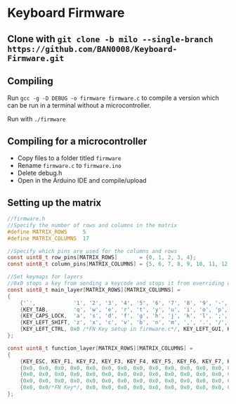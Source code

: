 # Keyboard Firmware

## Clone with ```git clone -b milo --single-branch https://github.com/BAN0008/Keyboard-Firmware.git```

## Compiling
Run ```gcc -g -D DEBUG -o firmware firmware.c``` to compile a version which can be run in a terminal without a microcontroller.

Run with ```./firmware```

## Compiling for a microcontroller
- Copy files to a folder titled ```firmware```
- Rename ```firmware.c``` to ```firmware.ino```
- Delete debug.h
- Open in the Arduino IDE and compile/upload

## Setting up the matrix
```c
//firmware.h
//Specify the number of rows and columns in the matrix
#define MATRIX_ROWS		5
#define MATRIX_COLUMNS	17

//Specify which pins are used for the columns and rows
const uint8_t row_pins[MATRIX_ROWS]       = {0, 1, 2, 3, 4};                                                 //0 = Top row, 4 = Bottom row
const uint8_t column_pins[MATRIX_COLUMNS] = {5, 6, 7, 8, 9, 10, 11, 12, 14, 15, 16, 17, 18, 19, 20, 21, 22}; //5 = Leftmost column, 22 = Rightmost column

//Set keymaps for layers
//0x0 stops a key from sending a keycode and stops it from overriding other layers
const uint8_t main_layer[MATRIX_ROWS][MATRIX_COLUMNS] =
{
	{'`',            '1', '2', '3', '4', '5', '6', '7', '8', '9', '-', '=', KEY_BACKSPACE, KEY_INSERT, KEY_HOME, KEY_PAGE_UP},
	{KEY_TAB,        'q', 'w', 'e', 'r', 't', 'y', 'u', 'i', 'o', 'p', '[', ']', KEY_DELETE, KEY_END, KEY_PAGE_DOWN},
	{KEY_CAPS_LOCK,  'a', 's', 'd', 'f', 'g', 'h', 'j', 'k', 'l', ';', '\'', KEY_RETURN, 0x0, 0x0, 0x0},
	{KEY_LEFT_SHIFT, 'z', 'x', 'c', 'v', 'b', 'n', 'm', ',', '.', '/', KEY_RIGHT_SHIFT, 0x0, 0x0, 0x0, 0x0},
	{KEY_LEFT_CTRL, 0x0 /*FN Key setup in firmware.c*/, KEY_LEFT_GUI, KEY_LEFT_ALT, ' ', KEY_RIGHT_ALT, KEY_RIGHT_GUI, KEY_RIGHT_CTRL, KEY_LEFT_ARROW, KEY_DOWN_ARROW, KEY_RIGHT_ARROW, 0x0, 0x0, 0x0, 0x0, 0x0}
};

const uint8_t function_layer[MATRIX_ROWS][MATRIX_COLUMNS] =
{
	{KEY_ESC, KEY_F1, KEY_F2, KEY_F3, KEY_F4, KEY_F5, KEY_F6, KEY_F7, KEY_F8, KEY_F9, KEY_F10, KEY_F11, KEY_F12, 0x0, 0x0, 0x0},
	{0x0, 0x0, 0x0, 0x0, 0x0, 0x0, 0x0, 0x0, 0x0, 0x0, 0x0, 0x0, 0x0, 0x0, 0x0, 0x0},
	{0x0, 0x0, 0x0, 0x0, 0x0, 0x0, 0x0, 0x0, 0x0, 0x0, 0x0, 0x0, 0x0, 0x0, 0x0, 0x0},
	{0x0, 0x0, 0x0, 0x0, 0x0, 0x0, 0x0, 0x0, 0x0, 0x0, 0x0, 0x0, 0x0, 0x0, 0x0, 0x0},
	{0x0, 0x0/*FN Key*/, 0x0, 0x0, 0x0, 0x0, 0x0, 0x0, 0x0, 0x0, 0x0, 0x0, 0x0, 0x0, 0x0, 0x0}
};

```
